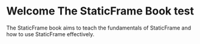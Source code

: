 Welcome The StaticFrame Book
test
============================

The StaticFrame book aims to teach the fundamentals of StaticFrame and how to use StaticFrame effectively.
